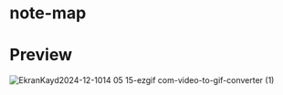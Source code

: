 # note-map
# Preview
![EkranKayd2024-12-1014 05 15-ezgif com-video-to-gif-converter (1)](https://github.com/user-attachments/assets/9606db8c-c18e-45e9-8d71-9513eca794b1)
